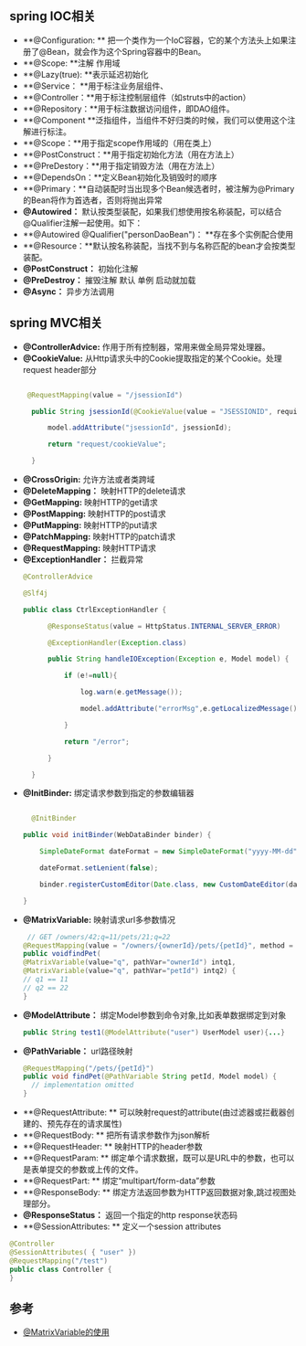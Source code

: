 ## spring IOC相关

- **@Configuration: ** 把一个类作为一个IoC容器，它的某个方法头上如果注册了@Bean，就会作为这个Spring容器中的Bean。
- **@Scope: **注解 作用域
- **@Lazy(true): **表示延迟初始化
- **@Service： **用于标注业务层组件、
- **@Controller：**用于标注控制层组件（如struts中的action）
- **@Repository：**用于标注数据访问组件，即DAO组件。
- **@Component **泛指组件，当组件不好归类的时候，我们可以使用这个注解进行标注。
- **@Scope：**用于指定scope作用域的（用在类上）
- **@PostConstruct：**用于指定初始化方法（用在方法上）
- **@PreDestory：**用于指定销毁方法（用在方法上）
- **@DependsOn：**定义Bean初始化及销毁时的顺序
- **@Primary：**自动装配时当出现多个Bean候选者时，被注解为@Primary的Bean将作为首选者，否则将抛出异常
- **@Autowired：** 默认按类型装配，如果我们想使用按名称装配，可以结合@Qualifier注解一起使用。如下：
- **@Autowired @Qualifier("personDaoBean")： **存在多个实例配合使用
- **@Resource：**默认按名称装配，当找不到与名称匹配的bean才会按类型装配。
- **@PostConstruct：** 初始化注解
- **@PreDestroy：** 摧毁注解 默认 单例  启动就加载
- **@Async：** 异步方法调用

## spring MVC相关

- **@ControllerAdvice:** 作用于所有控制器，常用来做全局异常处理器。
- **@CookieValue:** 从Http请求头中的Cookie提取指定的某个Cookie。处理request header部分
  ```java

   @RequestMapping(value = "/jsessionId")

    public String jsessionId(@CookieValue(value = "JSESSIONID", required = true,                         defaultValue = "sdd") String jsessionId, Model model) {

        model.addAttribute("jsessionId", jsessionId);

        return "request/cookieValue";

    }

  ```
- **@CrossOrigin:** 允许方法或者类跨域
- **@DeleteMapping：** 映射HTTP的delete请求
- **@GetMapping:** 映射HTTP的get请求
- **@PostMapping:** 映射HTTP的post请求
- **@PutMapping:** 映射HTTP的put请求
- **@PatchMapping:** 映射HTTP的patch请求
- **@RequestMapping:** 映射HTTP请求
- **@ExceptionHandler：** 拦截异常
  ```java
  @ControllerAdvice

  @Slf4j

  public class CtrlExceptionHandler {

        @ResponseStatus(value = HttpStatus.INTERNAL_SERVER_ERROR)

        @ExceptionHandler(Exception.class)

        public String handleIOException(Exception e, Model model) {

            if (e!=null){

                log.warn(e.getMessage());

                model.addAttribute("errorMsg",e.getLocalizedMessage());

            }

            return "/error";

        }

    }

  ```
- **@InitBinder:** 绑定请求参数到指定的参数编辑器
    ``` java

      @InitBinder

    public void initBinder(WebDataBinder binder) {

        SimpleDateFormat dateFormat = new SimpleDateFormat("yyyy-MM-dd");

        dateFormat.setLenient(false);

        binder.registerCustomEditor(Date.class, new CustomDateEditor(dateFormat, true));

    }
    ```
- **@MatrixVariable:** 映射请求url多参数情况
    ```java
     // GET /owners/42;q=11/pets/21;q=22
    @RequestMapping(value = "/owners/{ownerId}/pets/{petId}", method = RequestMethod.GET)
    public voidfindPet(
    @MatrixVariable(value="q", pathVar="ownerId") intq1,
    @MatrixVariable(value="q", pathVar="petId") intq2) {
    // q1 == 11
    // q2 == 22
    }
    ```
- **@ModelAttribute：** 绑定Model参数到命令对象,比如表单数据绑定到对象
  ```java
  public String test1(@ModelAttribute("user") UserModel user){...}
  ```
- **@PathVariable：** url路径映射
  ```java
  @RequestMapping("/pets/{petId}")
  public void findPet(@PathVariable String petId, Model model) {
    // implementation omitted
  }
  ```
- **@RequestAttribute: ** 可以映射request的attribute(由过滤器或拦截器创建的、预先存在的请求属性)
- **@RequestBody: ** 把所有请求参数作为json解析
- **@RequestHeader: ** 映射HTTP的header参数
- **@RequestParam: **  绑定单个请求数据，既可以是URL中的参数，也可以是表单提交的参数或上传的文件。
- **@RequestPart: ** 绑定“multipart/form-data”参数
- **@ResponseBody: ** 绑定方法返回参数为HTTP返回数据对象,跳过视图处理部分。
- **@ResponseStatus：** 返回一个指定的http response状态码
- **@SessionAttributes: ** 定义一个session attributes
```java
@Controller
@SessionAttributes( { "user" })
@RequestMapping("/test")
public class Controller {
}
```



## 参考

- [@MatrixVariable的使用](http://lucky16.iteye.com/blog/1901435)